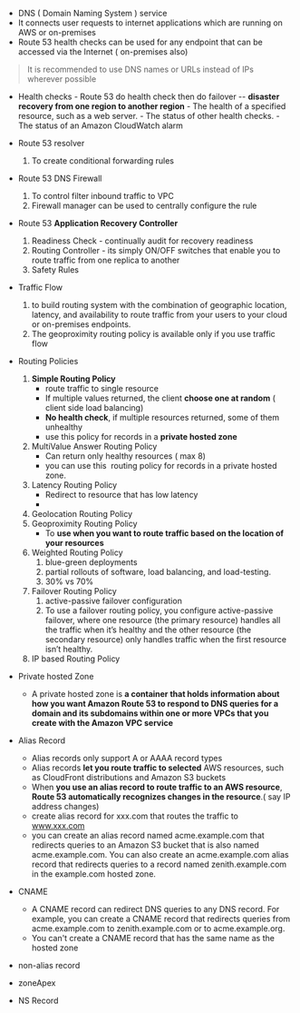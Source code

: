 - DNS ( Domain Naming System ) service
- It connects user requests to internet applications which are running on AWS or on-premises
- Route 53 health checks can be used for any endpoint that can be accessed via the Internet ( on-premises also)
> It is recommended to use DNS names or URLs instead of IPs wherever possible 
- Health checks
		- Route 53 do health check then do failover -- **disaster recovery from one region to another region**
		- The health of a specified resource, such as a web server.
		- The status of other health checks.
		- The status of an Amazon CloudWatch alarm
- Route 53 resolver
	1. To create conditional forwarding rules
- Route 53 DNS Firewall 
	1. To control filter inbound traffic to VPC
	2. Firewall manager can be used to centrally configure the rule
- Route 53 **Application Recovery Controller**
	1. Readiness Check - continually audit for recovery readiness
	2.  Routing Controller - its simply ON/OFF switches that enable you to route traffic from one replica to another
	3. Safety Rules 
- Traffic Flow
	1. to build routing system with the combination of geographic location, latency, and availability to route traffic from your users to your cloud or on-premises endpoints.
	2. The geoproximity routing policy is available only if you use traffic flow

- Routing Policies
	 1. **Simple Routing Policy**
		 - route traffic to single resource 
		 - If multiple values returned, the client **choose one at random** ( client side load balancing)
		 - **No health check**, if multiple resources returned, some of them unhealthy
		 - use this policy for records in a **private hosted zone**
	 2. MultiValue Answer Routing Policy
		 - Can return only healthy resources ( max 8)
		 - you can use this  routing policy for records in a private hosted zone.
	 3. Latency Routing Policy
		 - Redirect to resource that has low latency
		 - 
	 1. Geolocation Routing Policy
	 2. Geoproximity Routing Policy
		 - To **use when you want to route traffic based on the location of your resources**
	 3. Weighted Routing Policy
		 1. blue-green deployments
		 2. partial rollouts of software, load balancing, and load-testing.
		 3. 30% vs 70%
	 4. Failover Routing Policy
		 1. active-passive failover configuration
		 2. To use a failover routing policy, you configure active-passive failover, where one resource (the primary resource) handles all the traffic when it’s healthy and the other resource (the secondary resource) only handles traffic when the first resource isn’t healthy.
	 5. IP based  Routing Policy

- Private hosted Zone
	- A private hosted zone is **a container that holds information about how you want Amazon Route 53 to respond to DNS queries for a domain and its subdomains within one or more VPCs that you create with the Amazon VPC service**



- Alias Record
	-  Alias records only support A or AAAA record types
	- Alias records **let you route traffic to selected** AWS resources, such as CloudFront distributions and Amazon S3 buckets
	- When **you use an alias record to route traffic to an AWS resource**, **Route 53 automatically recognizes changes in the resource**.( say IP address changes)
	- create alias record for xxx.com that routes the traffic to www.xxx.com
	- you can create an alias record named acme.example.com that redirects queries to an Amazon S3 bucket that is also named acme.example.com. You can also create an acme.example.com alias record that redirects queries to a record named zenith.example.com in the example.com hosted zone.
- CNAME
    - A CNAME record can redirect DNS queries to any DNS record. For example, you can create a CNAME record that redirects queries from acme.example.com to zenith.example.com or to acme.example.org.
    - You can't create a CNAME record that has the same name as the hosted zone
- non-alias record
- zoneApex
- NS Record